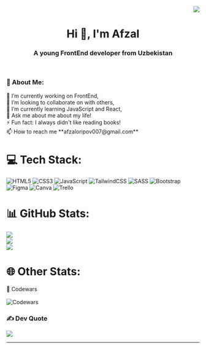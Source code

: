 [<p align="right">![](https://visitcount.itsvg.in/api?id=afzal-oripov&icon=5&color=1)](https://visitcount.itsvg.in)<br>
<h1 align="center">Hi 👋, I'm Afzal</h1>
<h3 align="center">A young FrontEnd developer from Uzbekistan</h3> <br>
<h3>💫 About Me:</h3>
🔭 I’m currently working on FrontEnd,<br>
👯 I’m looking to collaborate on with others,<br>
🌱 I’m currently learning JavaScript and React,<br>
💬 Ask me about me about my life!<br>
⚡ Fun fact: I always didn't like reading books! <br>
📫 How to reach me **afzaloripov007@gmail.com**


# 💻 Tech Stack:
![HTML5](https://img.shields.io/badge/html5-%23E34F26.svg?style=for-the-badge&logo=html5&logoColor=white) ![CSS3](https://img.shields.io/badge/css3-%231572B6.svg?style=for-the-badge&logo=css3&logoColor=white) ![JavaScript](https://img.shields.io/badge/javascript-%23323330.svg?style=for-the-badge&logo=javascript&logoColor=%23F7DF1E)  ![TailwindCSS](https://img.shields.io/badge/tailwindcss-%2338B2AC.svg?style=for-the-badge&logo=tailwind-css&logoColor=white) ![SASS](https://img.shields.io/badge/SASS-hotpink.svg?style=for-the-badge&logo=SASS&logoColor=white) ![Bootstrap](https://img.shields.io/badge/bootstrap-%23563D7C.svg?style=for-the-badge&logo=bootstrap&logoColor=white) ![Figma](https://img.shields.io/badge/figma-%23F24E1E.svg?style=for-the-badge&logo=figma&logoColor=white)  ![Canva](https://img.shields.io/badge/Canva-%2300C4CC.svg?style=for-the-badge&logo=Canva&logoColor=white) ![Trello](https://img.shields.io/badge/Trello-%23026AA7.svg?style=for-the-badge&logo=Trello&logoColor=white)
# 📊 GitHub Stats:
![](https://github-readme-stats.vercel.app/api?username=afzal-oripov&theme=react&hide_border=true&include_all_commits=false&count_private=false)<br/>
![](https://github-readme-streak-stats.herokuapp.com/?user=afzal-oripov&theme=react&hide_border=true)<br/>
![](https://github-readme-stats.vercel.app/api/top-langs/?username=afzal-oripov&theme=react&hide_border=true&include_all_commits=false&count_private=false&layout=compact)
# 🌐 Other Stats:
🪪 Codewars <br><br>
![Codewars](https://www.codewars.com/users/Afzal_09/badges/large)

### ✍️  Dev Quote
![](https://quotes-github-readme.vercel.app/api?type=vetical&theme=tokyonight)

---


<!-- Proudly created with GPRM ( https://gprm.itsvg.in ) -->
